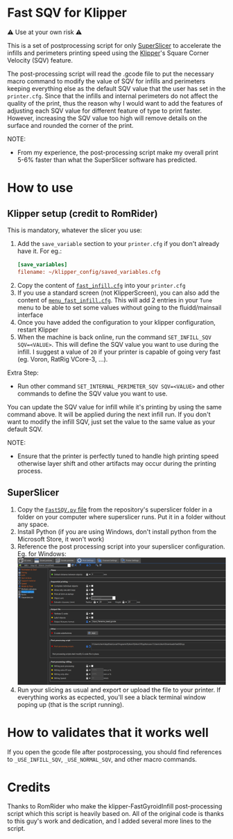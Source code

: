 # Fast SQV for Klipper

:warning: Use at your own risk :warning:

This is a set of postprocessing script for only [SuperSlicer](https://github.com/supermerill/SuperSlicer) to accelerate the infills and perimeters printing speed using the  [Klipper](https://www.klipper3d.org/)'s Square Corner Velocity (SQV) feature.

The post-processing script will read the .gcode file to put the necessary macro command to modify the value of SQV for infills and perimeters keeping everything else as the default SQV value that the user has set in the `printer.cfg`. Since that the infills and internal perimeters do not affect the quality of the print, thus the reason why I would want to add the features of adjusting each SQV value for different feature of type to print faster. However, increasing the SQV value too high will remove details on the surface and rounded the corner of the print.

NOTE: 
* From my experience, the post-processing script make my overall print 5-6% faster than what the SuperSlicer software has predicted.

# How to use

## Klipper setup (credit to RomRider)

This is mandatory, whatever the slicer you use:

1. Add the `save_variable` section to your `printer.cfg` if you don't already have it. For eg.:
    ```ini
    [save_variables]
    filename: ~/klipper_config/saved_variables.cfg
    ```
2. Copy the content of [`fast_infill.cfg`](klipper/fast_infill.cfg) into your `printer.cfg`
3. If you use a standard screen (not KlipperScreen), you can also add the content of [`menu_fast_infill.cfg`](klipper/menu_fast_infill.cfg). This will add 2 entries in your `Tune` menu to be able to set some values without going to the fluidd/mainsail interface
4. Once you have added the configuration to your klipper configuration, restart Klipper
5. When the machine is back online, run the command `SET_INFILL_SQV SQV=<VALUE>`. This will define the SQV value you want to use during the infill. I suggest a value of `20` if your printer is capable of going very fast (eg. Voron, RatRig VCore-3, ...).

Extra Step: 
* Run other command `SET_INTERNAL_PERIMETER_SQV SQV=<VALUE>` and other commands to define the SQV value you want to use.

You can update the SQV value for infill while it's printing by using the same command above. It will be applied during the next infill run. If you don't want to modify the infill SQV, just set the value to the same value as your default SQV.

NOTE:
* Ensure that the printer is perfectly tuned to handle high printing speed otherwise layer shift and other artifacts may occur during the printing process.

## SuperSlicer

1. Copy the [`FastSQV.py` file](superslicer/FastSQV.py) from the repository's superslicer folder in a folder on your computer where superslicer runs. Put it in a folder without any space.
1. Install Python (if you are using Windows, don't install python from the Microsoft Store, it won't work)
1. Reference the post processing script into your superslicer configuration. Eg. for Windows:
    ![superslicer_config](docs/superslicer_config.PNG)
1. Run your slicing as usual and export or upload the file to your printer. If everything works as ecpected, you'll see a black terminal window poping up (that is the script running).

# How to validates that it works well

If you open the gcode file after postprocessing, you should find references to `_USE_INFILL_SQV`, `_USE_NORMAL_SQV`, and other macro commands.

# Credits
Thanks to RomRider who make the klipper-FastGyroidInfill post-processing script which this script is heavily based on. All of the original code is thanks to this guy's work and dedication, and I added several more lines to the script.
